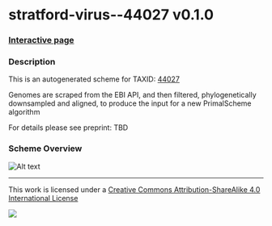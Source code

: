 # stratford-virus--44027 v0.1.0

### [Interactive page](https://chrisgkent.github.io/schemes/stratford-virus--44027-1000-v0.1.0)

### Description

This is an autogenerated scheme for TAXID: [44027](https://www.ncbi.nlm.nih.gov/Taxonomy/Browser/wwwtax.cgi?mode=Info&id=44027&lvl=3&lin=f&keep=1&srchmode=1&unlock)

Genomes are scraped from the EBI API, and then filtered, phylogenetically downsampled and aligned, to produce the input for a new PrimalScheme algorithm

For details please see preprint: TBD

### Scheme Overview

![Alt text](https://github.com/chrisgkent/stratford-virus--44027/blob/main/1000/v0.1.0/work/44027_final.png '44027_final.png')

------------------------------------------------------------------------

This work is licensed under a [Creative Commons Attribution-ShareAlike 4.0 International License](http://creativecommons.org/licenses/by-sa/4.0/) 

![](https://i.creativecommons.org/l/by-sa/4.0/88x31.png)